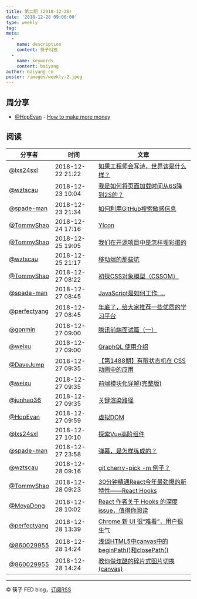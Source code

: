 ```yaml
---
title: 第二期 (2018-12-28)
date: '2018-12-28 09:00:00'
type: weekly
tag:
meta:
  -
    name: description
    content: 筷子科技
  -
    name: keywords
    content: baiyang
author: baiyang-co
poster: /images/weekly-2.jpeg
---
```


## 周分享

* [@HopEvan](https://github.com/HopEvan) - [How to make more money](https://www.processon.com/view/link/5c2581abe4b07361e6a9b337)

## 阅读

分享者 | 时间 | 文章
--- | --- | ---
[@lxs24sxl](https://github.com/lxs24sxl)       | 2018-12-22 21:22 | [如果工程师会写诗，世界该是什么样？](https://mp.weixin.qq.com/s/5tpXDSCuDyRmH-3VKlD9bw)
[@wztscau](https://github.com/wztscau)         | 2018-12-23 10:04 | [我是如何将页面加载时间从6S降到2S的？](https://mp.weixin.qq.com/s/2lm3lxWsoWgibUz5HEkiIA)
[@spade-man](https://github.com/spademan)      | 2018-12-23 21:34 | [如何利用GitHub搜索敏感信息](https://mp.weixin.qq.com/s/K-8qVzSgkzm1e3nyHsK39w)
[@TommyShao](https://github.com/tomieric)      | 2018-12-24 17:16 | [YIcon](https://yicon.ymfe.org/index.html)
[@TommyShao](https://github.com/tomieric)      | 2018-12-25 19:05 | [我们在开源项目中是怎样埋彩蛋的](https://segmentfault.com/a/1190000017510254?from=groupmessage&isappinstalled=0)
[@wztscau](https://github.com/wztscau)         | 2018-12-25 21:17 | [移动端的那些坑](https://mp.weixin.qq.com/s/pVGFcVWmn5o-tD6hrdksUQ)
[@TommyShao](https://github.com/tomieric)      | 2018-12-27 08:22 | [初探CSS对象模型（CSSOM）](https://www.w3cplus.com/javascript/cssom-css-typed-om.html)
[@spade-man](https://github.com/spademan)      | 2018-12-27 08:45 | [JavaScript是如何工作: ...](https://segmentfault.com/a/1190000017448270)
[@perfectyang](https://github.com/perfectyang) | 2018-12-27 08:45 | [年底了，给大家推荐一些优质的学习平台](https://mp.weixin.qq.com/s/hdyNG3Asr2fr6pDf5paxhQ)
[@gonmin](https://github.com/gonmin)           | 2018-12-27 09:00 | [腾讯前端面试篇（一）](https://juejin.im/post/5c19c1b6e51d451d1e06c163)
[@weixu](https://github.com/veici)             | 2018-12-27 09:00 | [GraphQL 使用介绍](https://aotu.io/notes/2017/12/15/graphql-use/)
[@DaveJump](https://github.com/DaveJump)       | 2018-12-27 09:35 | [【第1488期】有限状态机在 CSS 动画中的应用](https://mp.weixin.qq.com/s/rPfTXlHKSY5tV4OyDjaQoQ)
[@weixu](https://github.com/veici)             | 2018-12-27 09:35 | [前端模块化详解(完整版)](https://mp.weixin.qq.com/s/MPEhWlS9KiIc9I6Of5GpOQ)
[@junhao36](https://github.com/junhao36)       | 2018-12-27 09:35 | [关键渲染路径](https://mp.weixin.qq.com/s/VPm771Xs2G4Vg3J8A2A11A)
[@HopEvan](https://github.com/HopEvan)         | 2018-12-27 09:59 | [虚拟DOM](https://juejin.im/post/5c072b46f265da6166243f24?utm_source=wechat)
[@lxs24sxl](https://github.com/lxs24sxl)       | 2018-12-27 10:10 | [探索Vue高阶组件](http://t.cn/Eb2Oki8)
[@spade-man](https://github.com/spademan)      | 2018-12-27 23:58 | [弹幕，是怎样练成的？](https://segmentfault.com/a/1190000017366141)
[@wztscau](https://github.com/wztscau)         | 2018-12-28 09:16 | [git cherry-pick -m 例子？](https://segmentfault.com/q/1010000010185984)
[@TommyShao](https://github.com/tomieric)      | 2018-12-28 09:23 | [30分钟精通React今年最劲爆的新特性——React Hooks](https://mp.weixin.qq.com/s/6BV37NWtRA8fjAnDY-FBTQ)
[@MoyaDong](https://github.com/byMoya)         | 2018-12-28 10:02 | [React 作者关于 Hooks 的深度 issue，值得你阅读](https://mp.weixin.qq.com/s/94cGxbRoP_HafXlaOFdCGg)
[@perfectyang](https://github.com/perfectyang) | 2018-12-28 13:39 | [Chrome 新 UI 很“难看”，用户很生气](https://mp.weixin.qq.com/s/Z0-q4UkBoafOq8jSdaFnqw)
[@860029955](https://github.com/860029955)     | 2018-12-28 14:24 | [浅谈HTML5中canvas中的beginPath()和closePath()](https://blog.csdn.net/qq_37506861/article/details/77431883)
[@860029955](https://github.com/860029955)     | 2018-12-28 14:24 | [教你做炫酷的碎片式图片切换 (canvas)](https://www.cnblogs.com/ghost-xyx/p/7240282.html)

---
&copy; 筷子 FED blog，[订阅RSS](https://baiyang-co.github.io/blog/rss.xml)
